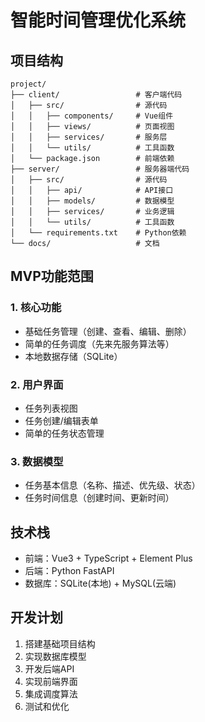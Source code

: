 # 智能时间管理优化系统

## 项目结构
```
project/
├── client/					# 客户端代码
│   ├── src/				# 源代码
│   │   ├── components/		# Vue组件
│   │   ├── views/			# 页面视图
│   │   ├── services/		# 服务层
│   │   └── utils/			# 工具函数
│   └── package.json		# 前端依赖
├── server/					# 服务器端代码
│   ├── src/				# 源代码
│   │   ├── api/			# API接口
│   │   ├── models/			# 数据模型
│   │   ├── services/ 		# 业务逻辑
│   │   └── utils/			# 工具函数
│   └── requirements.txt	# Python依赖
└── docs/					# 文档
```

## MVP功能范围

### 1. 核心功能
- 基础任务管理（创建、查看、编辑、删除）
- 简单的任务调度（先来先服务算法等）
- 本地数据存储（SQLite）

### 2. 用户界面
- 任务列表视图
- 任务创建/编辑表单
- 简单的任务状态管理

### 3. 数据模型
- 任务基本信息（名称、描述、优先级、状态）
- 任务时间信息（创建时间、更新时间）

## 技术栈
- 前端：Vue3 + TypeScript + Element Plus
- 后端：Python FastAPI
- 数据库：SQLite(本地) + MySQL(云端)

## 开发计划
1. 搭建基础项目结构
2. 实现数据库模型
3. 开发后端API
4. 实现前端界面
5. 集成调度算法
6. 测试和优化 